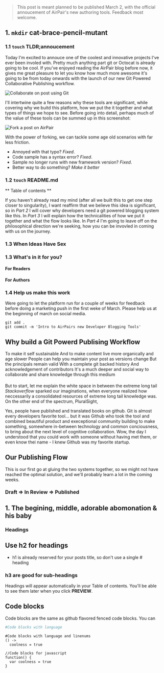 

> This post is meant planned to be published March 2, with the official annoucement of AirPair's new authoring tools. Feedback most welcome.

## 1. `mkdir` cat-brace-pencil-mutant

### 1.1 `touch` TLDR;annoucement

Today I'm excited to annouce one of the coolest and innovative projects I've ever been involed with. Pretty much anything part git or Octocat is already going to be cool. If you've enjoyed reading the AirPair blog before now, it gives me great pleasure to let you know how much more awesome it's going to be from today onwards with the launch of our new Git Powered Collaborative Publishing workflow.

![Collaborate on post using Git](/static/img/pages/posts/post-authoring-flow.png)

I'll intertwine quite a few reasons why these tools are significant, while covering why we buitd this platform, how we put the it together and what types of things we hope to see. Before going into detail, perhaps much of the value of these tools can be summed up in this screenshot:

![Fork a post on AirPair](/static/img/pages/posts/fork-post-dymo.png)

With the power of forking, we can tackle some age old scenarios with far less friction.

- Annoyed with that typo? *Fixed*. 
- Code sample has a syntax error? *Fixed*.
- Sample no longer runs with new framework version? *Fixed*.
- Better way to do something? *Make it better*

### 1.2 `touch` README.md

** Table of contents **

If you haven't already read my mind (after all we built this to get one step closer to singularity), I want reaffirm that we believe this idea is significant, so in *Part 2* I will cover why developers need a git powered blogging system like this. In *Part 3* I will explain how the technicalities of how we put it together and what the flow looks like. In *Part 4* I'm going to leave off on the philosophical direction we're seeking, how you can be invovled in coming with us on the journey.

### 1.3 When Ideas Have Sex


### 1.3 What's in it for you?



#### For Readers

#### For Authors

### 1.4 Help us make this work

Were going to let the platform run for a couple of weeks for feedback before doing a marketing push in the first weke of March. Please help us at the beginning of march on social media.

```
git add .
git commit -m 'Intro to AirPairs new Developer Blogging Tools'
```

## Why build a Git Powerd Publising Workflow

To make it self sustainable
And to make content live more organically and age slower
People can help you maintain your post as versions change
But the principals remain valid
With a complete git backed history
And acknowledgement of contributors
It's a much deeper and social way to collaborate and share knowledge through this medium

####

 But to start, let me explain the white space in between the extreme long tail *Stackoverflow* sparked our imaginations, when everyone realized how neccessarily a consolidated resources of extreme long tail knowledge was. On the other end of the spectrum, PluralSight, 

Yes, people have published and translated books on github. Git is almost every developers favorite tool... but it was Github who took the tool and combined beautiful product and execeptional community building to make something, somewhere in-between technology and common conciousness, to bring about the next level of cognitive collaboration. Wow, the day I understood that you could work with someone without having met them, or even know thei name - I knew Github was my favorite startup.

## Our Publishing Flow

This is our first go at gluing the two systems together, so we might not have reached the optimal solution, and we'll probably learn a lot in the coming weeks.

### Draft => In Review => Published


## 1. The begining, middle, adorable abomonation & his baby

### Headings

## Use h2 for headings

- h1 is already reserved for your posts title, so don't use a single # heading

### h3 are good for sub-headings

Headings will appear automatically in your Table of contents. You'll be able to see them later when you click **PREVIEW**.

## Code blocks

Code blocks are the same as github flavored fenced code blocks. You can

```coffeescript
#Code blocks with language
```

```coffeescript,linenums=true
#Code blocks with language and linenums
() ->
  coolness = true
```

```javascript,linenums=true
//Code blocks for javascript
function() {
  var coolness = true
}
```

